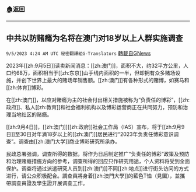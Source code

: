 ###  [:house:返回](README.md)
---


## 中共以防赌瘾为名将在澳门对18岁以上人群实施调查
`9/5/2023 4:24 AM UTC 秘密翻譯組G-Translators` [轉載自GNews](https://gnews.org/articles/1645759)

2023年[[zh:9月5日]]读卖新闻消息：[[zh:澳门]]，面积不大，约32平方公里，人口约68万，面积相当于[[zh:东京]]山手线内面积的一半，但却拥有众多赌场设施，并创下世界上最大的赌场年销售额。[[zh:澳门]]有各种形式的赌博，如赛马和[[zh:体育]]博彩。

在[[zh:澳门]]，以应对赌瘾为主的社会付出相关措施被称为“负责任的博彩”，[[zh:政府]]、私人[[zh:教育]]和社会福利机构以及博彩运营商正在共同努力，预防和治理当地社区的赌瘾。

[[zh:9月4日]]，[[zh:澳门]][[zh:政府]]社会工作局（IAS）宣布，将于[[zh:9月9日]]至30日对年满18岁以上的[[zh:澳门]]居民进行“2023年负责任博彩意识调查”。调查由[[zh:澳门大学]]商业博彩研究所承办。

民政总署强调，调查所得的数据，将作为日后制定推广“负责任的博彩”政策及预防和治理赌瘾措施方向的参考，调查所得的回应只作研究用途，个人资料将受到全面保护。调查将通过派遣研究人员到[[zh:澳门]]不同[[zh:地点]]进行街头访问的方式进行，请公众积极配合。調查員將身着[[zh:澳門大學]]的藍色T恤（見圖），並攜帶調查員證及學生證开展调查工作。
